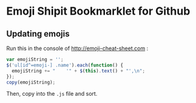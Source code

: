 Emoji Shipit Bookmarklet for Github
===================================

Updating emojis
---------------

Run this in the console of http://emoji-cheat-sheet.com :

```javascript
var emojiString = '';
$('ul[id^=emoji-] .name').each(function() {
  emojiString += "    '" + $(this).text() + "',\n";
});
copy(emojiString);
```

Then, copy into the `.js` file and sort.
